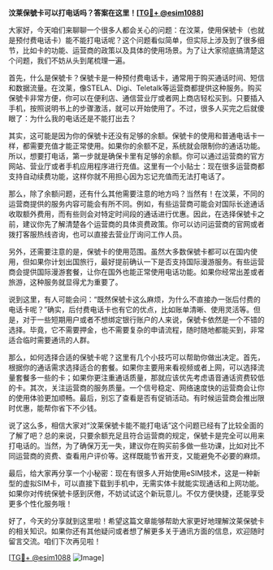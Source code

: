 **汶莱保號卡可以打电话吗？答案在这里！[[TG💪+ @esim1088](https://t.me/s/esim1088)]**

大家好，今天咱们来聊聊一个很多人都会关心的问题：在汶莱，使用保號卡（也就是预付费电话卡）能不能打电话呢？这个问题看似简单，但实际上涉及到了很多细节，比如卡的功能、运营商的政策以及具体的使用场景。为了让大家彻底搞清楚这个问题，我们不妨从头到尾梳理一遍。

首先，什么是保號卡？保號卡是一种预付费电话卡，通常用于购买通话时间、短信和数据流量。在汶莱，像STELA、Digi、Teletalk等运营商都提供这种服务。购买保號卡非常方便，你可以在便利店、通信营业厅或者网上商店轻松买到。只要插入手机，按照说明书上的步骤激活，就可以开始使用了。不过，很多人买完之后就傻眼了：为什么我的电话还是不能打出去？

其实，这可能是因为你的保號卡还没有足够的余额。保號卡的使用和普通电话卡一样，都需要充值才能正常使用。如果你的余额不足，系统就会限制你的通话功能。所以，想要打电话，第一步就是确保卡里有足够的余额。你可以通过运营商的官方网站、营业厅或者手机应用程序进行充值。这里有一个小贴士：现在很多运营商都支持自动续费功能，这样你就不用担心因为忘记充值而无法打电话了。

那么，除了余额问题，还有什么其他需要注意的地方吗？当然有！在汶莱，不同的运营商提供的服务内容可能会有所不同。例如，有些运营商可能会对国际长途通话收取额外费用，而有些则会对特定时间段的通话进行优惠。因此，在选择保號卡之前，建议你先了解清楚各个运营商的具体资费政策。你可以访问运营商的官网或者拨打客服热线咨询，也可以直接去营业厅询问工作人员。

另外，还需要注意的是，保號卡的使用范围。虽然大多数保號卡都可以在国内使用，但如果你计划出国旅行，最好提前确认一下是否支持国际漫游服务。有些运营商会提供国际漫游套餐，让你在国外也能正常使用电话功能。如果你经常出差或者旅游，这种服务就显得尤为重要了。

说到这里，有人可能会问：“既然保號卡这么麻烦，为什么不直接办一张后付费的电话卡呢？”确实，后付费电话卡也有它的优点，比如账单清晰、使用灵活等。但是，对于一些短期用户或者不想绑定银行账户的人来说，保號卡依然是一个不错的选择。毕竟，它不需要押金，也不需要复杂的申请流程，随时随地都能买到，非常适合临时需要通讯的人群。

那么，如何选择合适的保號卡呢？这里有几个小技巧可以帮助你做出决定。首先，根据你的通话需求选择适合的套餐。如果你主要用来看视频或者上网，可以选择流量套餐多一些的卡；如果你更注重通话质量，那就应该优先考虑语音通话资费较低的卡。其次，关注运营商的服务质量。一个信号稳定、网络速度快的运营商会让你的使用体验更加顺畅。最后，别忘了查看是否有促销活动。有时候运营商会推出限时优惠，能帮你省下不少钱。

说了这么多，相信大家对“汶莱保號卡能不能打电话”这个问题已经有了比较全面的了解了吧？总的来说，只要余额充足且符合运营商的规定，保號卡是完全可以用来打电话的。当然，为了确保万无一失，建议你在购买前多做一些功课，比如对比不同运营商的资费、查看用户评价等。这样既能节省开支，又能避免不必要的麻烦。

最后，给大家再分享一个小秘密：现在有很多人开始使用eSIM技术，这是一种新型的虚拟SIM卡，可以直接下载到手机中，无需实体卡就能实现通话和上网功能。如果你对传统保號卡感到厌倦，不妨试试这个新玩意儿。不仅方便快捷，还能享受更多个性化服务哦！

好了，今天的分享就到这里啦！希望这篇文章能够帮助大家更好地理解汶莱保號卡的相关知识。如果你还有其他疑问或者想了解更多关于通讯方面的信息，欢迎随时留言交流。咱们下次再见啦！

[[TG💪+ @esim1088](https://t.me/s/esim1088) ![Image](https://i.postimg.cc/4NQfJmqS/Snipaste-2025-05-13-00-14-12.png)]